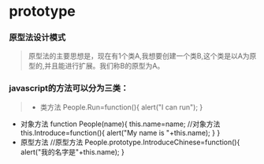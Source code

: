 # prototype
### 原型法设计模式
>原型法的主要思想是，现在有1个类A,我想要创建一个类B,这个类是以A为原型的,并且能进行扩展。我们称B的原型为A。

### javascript的方法可以分为三类：
> * 类方法
  People.Run=function(){
  alert("I can run");
  }
*  对象方法
    function People(name){
    this.name=name;
    //对象方法
    this.Introduce=function(){
      alert("My name is "+this.name);
    }
  }
* 原型方法
  //原型方法
  People.prototype.IntroduceChinese=function(){
    alert("我的名字是"+this.name);
  }
